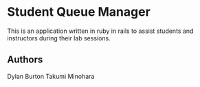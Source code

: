 # Student Queue Manager

This is an application written in ruby in rails to assist students and instructors during their lab sessions. 

## Authors
Dylan Burton
Takumi Minohara
